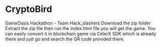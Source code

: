 # CryptoBird
GameOasis Hackathon - Team Hack_slashers
Download the zip folder
Extract the zip file 
then run the index.html file you will get the game.
You can easily convert it in blockchain game via CelerX SDK which is already there and just go and search the QR code provided there.
